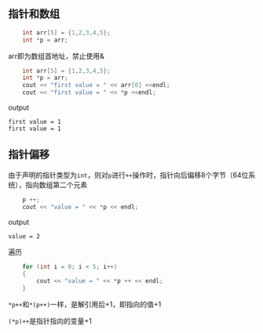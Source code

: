## 指针和数组

```c++
    int arr[5] = {1,2,3,4,5};
    int *p = arr;
```

arr即为数组首地址，禁止使用&

```c++
    int arr[5] = {1,2,3,4,5};
    int *p = arr;
    cout << "first value = " << arr[0] <<endl;
    cout << "first value = " << *p <<endl;
```

output

```
first value = 1
first value = 1
```

## 指针偏移

由于声明的指针类型为`int`，则对`p`进行`++`操作时，指针向后偏移8个字节（64位系统），指向数组第二个元素

```c++
    p ++;
    cout << "value = " << *p << endl;
```

output

```
value = 2
```

遍历

```c++
    for (int i = 0; i < 5; i++)
    {
        cout << "value = " << *p ++ << endl;
    }
```

`*p++`和`*(p++)`一样，是解引用后+1，即指向的值+1

`(*p)++`是指针指向的变量+1
